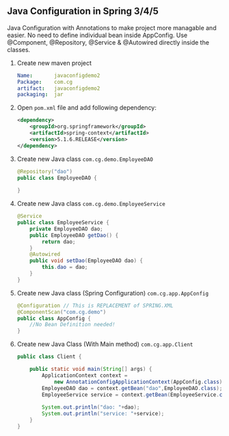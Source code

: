 ## Java Configuration in Spring 3/4/5

Java Configuration with Annotations to make project more managable and easier.
No need to define individual bean inside AppConfig. Use @Component, @Repository, @Service & @Autowired directly inside the classes.

1. Create new maven project 
    ```yaml
    Name:       javaconfigdemo2
    Package:    com.cg
    artifact:   javaconfigdemo2
    packaging:  jar
    ```

2.  Open `pom.xml` file and add following dependency:

    ```xml
    <dependency>
  		<groupId>org.springframework</groupId>
  		<artifactId>spring-context</artifactId>
  		<version>5.1.6.RELEASE</version>
  	</dependency>
    ```

3.  Create new Java class `com.cg.demo.EmployeeDAO`

    ```java   
    @Repository("dao")
    public class EmployeeDAO {
        
    }
    ```

4.  Create new Java class `com.cg.demo.EmployeeService`

    ```java
    @Service
    public class EmployeeService {
        private EmployeeDAO dao;
        public EmployeeDAO getDao() {
            return dao;
        }
        @Autowired
        public void setDao(EmployeeDAO dao) {
            this.dao = dao;
        }   
    }
    ```

5.  Create new Java class (Spring Configuration) `com.cg.app.AppConfig`

    ```java    
    @Configuration // This is REPLACEMENT of SPRING.XML
    @ComponentScan("com.cg.demo")
    public class AppConfig {
        //No Bean Definition needed!
    }
    ```
6.  Create new Java Class (With Main method) `com.cg.app.Client`

    ```java
    public class Client {

        public static void main(String[] args) {
            ApplicationContext context = 
                new AnnotationConfigApplicationContext(AppConfig.class);
            EmployeeDAO dao = context.getBean("dao",EmployeeDAO.class);
            EmployeeService service = context.getBean(EmployeeService.class);
            
            System.out.println("dao: "+dao);
            System.out.println("service: "+service);
        }
    }
    ```